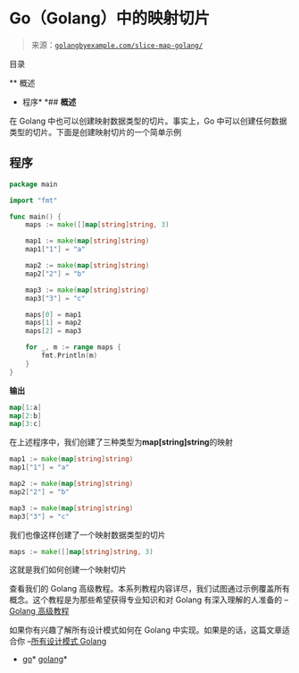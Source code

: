 <!--yml

类别：未分类

日期：2024-10-13 06:39:51

-->

# Go（Golang）中的映射切片

> 来源：[`golangbyexample.com/slice-map-golang/`](https://golangbyexample.com/slice-map-golang/)

目录

**   概述

+   程序*  *## **概述**

在 Golang 中也可以创建映射数据类型的切片。事实上，Go 中可以创建任何数据类型的切片。下面是创建映射切片的一个简单示例

## **程序**

```go
package main

import "fmt"

func main() {
	maps := make([]map[string]string, 3)

	map1 := make(map[string]string)
	map1["1"] = "a"

	map2 := make(map[string]string)
	map2["2"] = "b"

	map3 := make(map[string]string)
	map3["3"] = "c"

	maps[0] = map1
	maps[1] = map2
	maps[2] = map3

	for _, m := range maps {
		fmt.Println(m)
	}
}
```

**输出**

```go
map[1:a]
map[2:b]
map[3:c]
```

在上述程序中，我们创建了三种类型为**map[string]string**的映射

```go
map1 := make(map[string]string)
map1["1"] = "a"

map2 := make(map[string]string)
map2["2"] = "b"

map3 := make(map[string]string)
map3["3"] = "c"
```

我们也像这样创建了一个映射数据类型的切片

```go
maps := make([]map[string]string, 3)
```

这就是我们如何创建一个映射切片

查看我们的 Golang 高级教程。本系列教程内容详尽，我们试图通过示例覆盖所有概念。这个教程是为那些希望获得专业知识和对 Golang 有深入理解的人准备的 – [Golang 高级教程](https://golangbyexample.com/golang-comprehensive-tutorial/)

如果你有兴趣了解所有设计模式如何在 Golang 中实现。如果是的话，这篇文章适合你 –[所有设计模式 Golang](https://golangbyexample.com/all-design-patterns-golang/)

+   [go](https://golangbyexample.com/tag/go/)*   [golang](https://golangbyexample.com/tag/golang/)*

